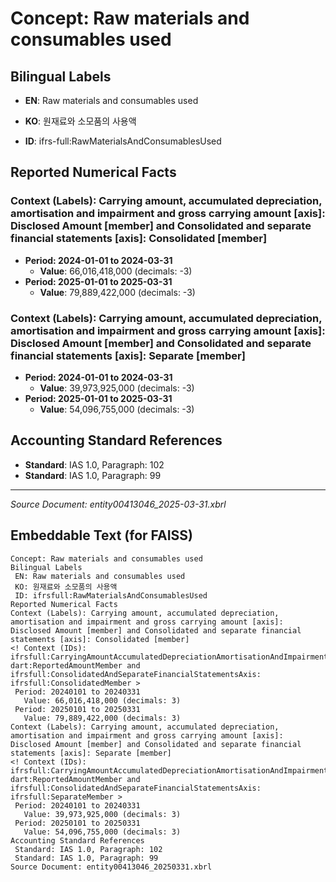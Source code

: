 # Concept: Raw materials and consumables used

## Bilingual Labels
- **EN**: Raw materials and consumables used
- **KO**: 원재료와 소모품의 사용액

- **ID**: ifrs-full:RawMaterialsAndConsumablesUsed

## Reported Numerical Facts

### **Context (Labels): Carrying amount, accumulated depreciation, amortisation and impairment and gross carrying amount [axis]: Disclosed Amount [member] and Consolidated and separate financial statements [axis]: Consolidated [member]**
<!-- Context (IDs): ifrs-full:CarryingAmountAccumulatedDepreciationAmortisationAndImpairmentAndGrossCarryingAmountAxis: dart:ReportedAmountMember and ifrs-full:ConsolidatedAndSeparateFinancialStatementsAxis: ifrs-full:ConsolidatedMember -->
- **Period: 2024-01-01 to 2024-03-31**
  - **Value**: 66,016,418,000 (decimals: -3)
- **Period: 2025-01-01 to 2025-03-31**
  - **Value**: 79,889,422,000 (decimals: -3)

### **Context (Labels): Carrying amount, accumulated depreciation, amortisation and impairment and gross carrying amount [axis]: Disclosed Amount [member] and Consolidated and separate financial statements [axis]: Separate [member]**
<!-- Context (IDs): ifrs-full:CarryingAmountAccumulatedDepreciationAmortisationAndImpairmentAndGrossCarryingAmountAxis: dart:ReportedAmountMember and ifrs-full:ConsolidatedAndSeparateFinancialStatementsAxis: ifrs-full:SeparateMember -->
- **Period: 2024-01-01 to 2024-03-31**
  - **Value**: 39,973,925,000 (decimals: -3)
- **Period: 2025-01-01 to 2025-03-31**
  - **Value**: 54,096,755,000 (decimals: -3)

## Accounting Standard References
- **Standard**: IAS 1.0, Paragraph: 102
- **Standard**: IAS 1.0, Paragraph: 99

---
*Source Document: entity00413046_2025-03-31.xbrl*
## Embeddable Text (for FAISS)
```text
Concept: Raw materials and consumables used
Bilingual Labels
 EN: Raw materials and consumables used
 KO: 원재료와 소모품의 사용액
 ID: ifrsfull:RawMaterialsAndConsumablesUsed
Reported Numerical Facts
Context (Labels): Carrying amount, accumulated depreciation, amortisation and impairment and gross carrying amount [axis]: Disclosed Amount [member] and Consolidated and separate financial statements [axis]: Consolidated [member]
<! Context (IDs): ifrsfull:CarryingAmountAccumulatedDepreciationAmortisationAndImpairmentAndGrossCarryingAmountAxis: dart:ReportedAmountMember and ifrsfull:ConsolidatedAndSeparateFinancialStatementsAxis: ifrsfull:ConsolidatedMember >
 Period: 20240101 to 20240331
   Value: 66,016,418,000 (decimals: 3)
 Period: 20250101 to 20250331
   Value: 79,889,422,000 (decimals: 3)
Context (Labels): Carrying amount, accumulated depreciation, amortisation and impairment and gross carrying amount [axis]: Disclosed Amount [member] and Consolidated and separate financial statements [axis]: Separate [member]
<! Context (IDs): ifrsfull:CarryingAmountAccumulatedDepreciationAmortisationAndImpairmentAndGrossCarryingAmountAxis: dart:ReportedAmountMember and ifrsfull:ConsolidatedAndSeparateFinancialStatementsAxis: ifrsfull:SeparateMember >
 Period: 20240101 to 20240331
   Value: 39,973,925,000 (decimals: 3)
 Period: 20250101 to 20250331
   Value: 54,096,755,000 (decimals: 3)
Accounting Standard References
 Standard: IAS 1.0, Paragraph: 102
 Standard: IAS 1.0, Paragraph: 99
Source Document: entity00413046_20250331.xbrl
```
